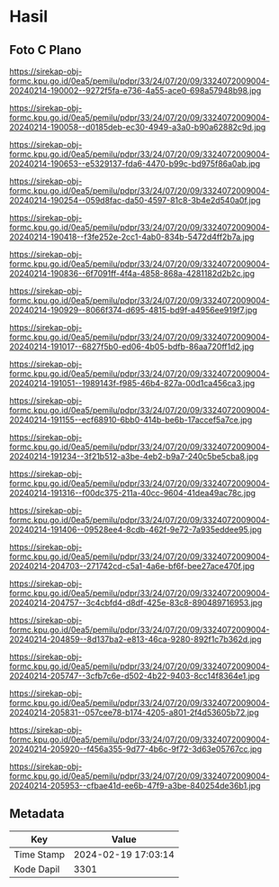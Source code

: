 # Hasil

## Foto C Plano

https://sirekap-obj-formc.kpu.go.id/0ea5/pemilu/pdpr/33/24/07/20/09/3324072009004-20240214-190002--9272f5fa-e736-4a55-ace0-698a57948b98.jpg

https://sirekap-obj-formc.kpu.go.id/0ea5/pemilu/pdpr/33/24/07/20/09/3324072009004-20240214-190058--d0185deb-ec30-4949-a3a0-b90a62882c9d.jpg

https://sirekap-obj-formc.kpu.go.id/0ea5/pemilu/pdpr/33/24/07/20/09/3324072009004-20240214-190653--e5329137-fda6-4470-b99c-bd975f86a0ab.jpg

https://sirekap-obj-formc.kpu.go.id/0ea5/pemilu/pdpr/33/24/07/20/09/3324072009004-20240214-190254--059d8fac-da50-4597-81c8-3b4e2d540a0f.jpg

https://sirekap-obj-formc.kpu.go.id/0ea5/pemilu/pdpr/33/24/07/20/09/3324072009004-20240214-190418--f3fe252e-2cc1-4ab0-834b-5472d4ff2b7a.jpg

https://sirekap-obj-formc.kpu.go.id/0ea5/pemilu/pdpr/33/24/07/20/09/3324072009004-20240214-190836--6f7091ff-4f4a-4858-868a-4281182d2b2c.jpg

https://sirekap-obj-formc.kpu.go.id/0ea5/pemilu/pdpr/33/24/07/20/09/3324072009004-20240214-190929--8066f374-d695-4815-bd9f-a4956ee919f7.jpg

https://sirekap-obj-formc.kpu.go.id/0ea5/pemilu/pdpr/33/24/07/20/09/3324072009004-20240214-191017--6827f5b0-ed06-4b05-bdfb-86aa720ff1d2.jpg

https://sirekap-obj-formc.kpu.go.id/0ea5/pemilu/pdpr/33/24/07/20/09/3324072009004-20240214-191051--1989143f-f985-46b4-827a-00d1ca456ca3.jpg

https://sirekap-obj-formc.kpu.go.id/0ea5/pemilu/pdpr/33/24/07/20/09/3324072009004-20240214-191155--ecf68910-6bb0-414b-be6b-17accef5a7ce.jpg

https://sirekap-obj-formc.kpu.go.id/0ea5/pemilu/pdpr/33/24/07/20/09/3324072009004-20240214-191234--3f21b512-a3be-4eb2-b9a7-240c5be5cba8.jpg

https://sirekap-obj-formc.kpu.go.id/0ea5/pemilu/pdpr/33/24/07/20/09/3324072009004-20240214-191316--f00dc375-211a-40cc-9604-41dea49ac78c.jpg

https://sirekap-obj-formc.kpu.go.id/0ea5/pemilu/pdpr/33/24/07/20/09/3324072009004-20240214-191406--09528ee4-8cdb-462f-9e72-7a935eddee95.jpg

https://sirekap-obj-formc.kpu.go.id/0ea5/pemilu/pdpr/33/24/07/20/09/3324072009004-20240214-204703--271742cd-c5a1-4a6e-bf6f-bee27ace470f.jpg

https://sirekap-obj-formc.kpu.go.id/0ea5/pemilu/pdpr/33/24/07/20/09/3324072009004-20240214-204757--3c4cbfd4-d8df-425e-83c8-890489716953.jpg

https://sirekap-obj-formc.kpu.go.id/0ea5/pemilu/pdpr/33/24/07/20/09/3324072009004-20240214-204859--8d137ba2-e813-46ca-9280-892f1c7b362d.jpg

https://sirekap-obj-formc.kpu.go.id/0ea5/pemilu/pdpr/33/24/07/20/09/3324072009004-20240214-205747--3cfb7c6e-d502-4b22-9403-8cc14f8364e1.jpg

https://sirekap-obj-formc.kpu.go.id/0ea5/pemilu/pdpr/33/24/07/20/09/3324072009004-20240214-205831--057cee78-b174-4205-a801-2f4d53605b72.jpg

https://sirekap-obj-formc.kpu.go.id/0ea5/pemilu/pdpr/33/24/07/20/09/3324072009004-20240214-205920--f456a355-9d77-4b6c-9f72-3d63e05767cc.jpg

https://sirekap-obj-formc.kpu.go.id/0ea5/pemilu/pdpr/33/24/07/20/09/3324072009004-20240214-205953--cfbae41d-ee6b-47f9-a3be-840254de36b1.jpg


## Metadata

| Key        | Value               |
| ---------- | ------------------- |
| Time Stamp | 2024-02-19 17:03:14 |
| Kode Dapil | 3301                |



